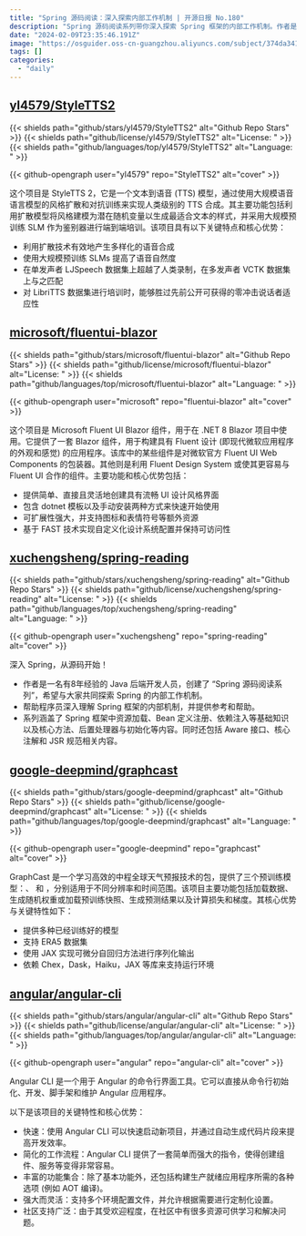 ```yaml
---
title: "Spring 源码阅读：深入探索内部工作机制 | 开源日报 No.180"
description: "Spring 源码阅读系列带你深入探索 Spring 框架的内部工作机制。作者是一位有8年经验的 Java 后端开发人员，他希望与大家一起探索 Spring 的内部机制。系列涵盖了 Spring 框架中的资源加载、Bean 定义注册、依赖注入等基础知识，以及核心方法、后置处理器和初始化等内容。此外，还包括了 Aware 接口、核心注解和 JSR 规范相关内容。"
date: "2024-02-09T23:35:46.191Z"
image: "https://osguider.oss-cn-guangzhou.aliyuncs.com/subject/374da341e292a0c8a1493aa24846c1bf.png"
tags: []
categories:
  - "daily"
---
```


## [yl4579/StyleTTS2](https://github.com/yl4579/StyleTTS2)

{{< shields path="github/stars/yl4579/StyleTTS2" alt="Github Repo Stars" >}} {{< shields path="github/license/yl4579/StyleTTS2" alt="License: " >}} {{< shields path="github/languages/top/yl4579/StyleTTS2" alt="Language: " >}}

{{< github-opengraph user="yl4579" repo="StyleTTS2" alt="cover" >}}

这个项目是 StyleTTS 2，它是一个文本到语音 (TTS) 模型，通过使用大规模语音语言模型的风格扩散和对抗训练来实现人类级别的 TTS 合成。其主要功能包括利用扩散模型将风格建模为潜在随机变量以生成最适合文本的样式，并采用大规模预训练 SLM 作为鉴别器进行端到端培训。该项目具有以下关键特点和核心优势：

- 利用扩散技术有效地产生多样化的语音合成
- 使用大规模预训练 SLMs 提高了语音自然度
- 在单发声者 LJSpeech 数据集上超越了人类录制，在多发声者 VCTK 数据集上与之匹配
- 对 LibriTTS 数据集进行培训时，能够胜过先前公开可获得的零冲击说话者适应性
  
## [microsoft/fluentui-blazor](https://github.com/microsoft/fluentui-blazor)

{{< shields path="github/stars/microsoft/fluentui-blazor" alt="Github Repo Stars" >}} {{< shields path="github/license/microsoft/fluentui-blazor" alt="License: " >}} {{< shields path="github/languages/top/microsoft/fluentui-blazor" alt="Language: " >}}

{{< github-opengraph user="microsoft" repo="fluentui-blazor" alt="cover" >}}

这个项目是 Microsoft Fluent UI Blazor 组件，用于在 .NET 8 Blazor 项目中使用。它提供了一套 Blazor 组件，用于构建具有 Fluent 设计 (即现代微软应用程序的外观和感觉) 的应用程序。该库中的某些组件是对微软官方 Fluent UI Web Components 的包装器。其他则是利用 Fluent Design System 或使其更容易与 Fluent UI 合作的组件。主要功能和核心优势包括：

- 提供简单、直接且灵活地创建具有流畅 UI 设计风格界面
- 包含 dotnet 模板以及手动安装两种方式来快速开始使用
- 可扩展性强大，并支持图标和表情符号等额外资源
- 基于 FAST 技术实现自定义化设计系统配置并保持可访问性
  
## [xuchengsheng/spring-reading](https://github.com/xuchengsheng/spring-reading)

{{< shields path="github/stars/xuchengsheng/spring-reading" alt="Github Repo Stars" >}} {{< shields path="github/license/xuchengsheng/spring-reading" alt="License: " >}} {{< shields path="github/languages/top/xuchengsheng/spring-reading" alt="Language: " >}}

{{< github-opengraph user="xuchengsheng" repo="spring-reading" alt="cover" >}}

深入 Spring，从源码开始！

- 作者是一名有8年经验的 Java 后端开发人员，创建了 “Spring 源码阅读系列”，希望与大家共同探索 Spring 的内部工作机制。
- 帮助程序员深入理解 Spring 框架的内部机制，并提供参考和帮助。
- 系列涵盖了 Spring 框架中资源加载、Bean 定义注册、依赖注入等基础知识以及核心方法、后置处理器与初始化等内容。同时还包括 Aware 接口、核心注解和 JSR 规范相关内容。
  
## [google-deepmind/graphcast](https://github.com/google-deepmind/graphcast)

{{< shields path="github/stars/google-deepmind/graphcast" alt="Github Repo Stars" >}} {{< shields path="github/license/google-deepmind/graphcast" alt="License: " >}} {{< shields path="github/languages/top/google-deepmind/graphcast" alt="Language: " >}}

{{< github-opengraph user="google-deepmind" repo="graphcast" alt="cover" >}}

GraphCast 是一个学习高效的中程全球天气预报技术的包，提供了三个预训练模型：、 和 ，分别适用于不同分辨率和时间范围。该项目主要功能包括加载数据、生成随机权重或加载预训练快照、生成预测结果以及计算损失和梯度。其核心优势与关键特性如下：

- 提供多种已经训练好的模型
- 支持 ERA5 数据集
- 使用 JAX 实现可微分自回归方法进行序列化输出
- 依赖 Chex，Dask，Haiku，JAX 等库来支持运行环境
  
## [angular/angular-cli](https://github.com/angular/angular-cli)

{{< shields path="github/stars/angular/angular-cli" alt="Github Repo Stars" >}} {{< shields path="github/license/angular/angular-cli" alt="License: " >}} {{< shields path="github/languages/top/angular/angular-cli" alt="Language: " >}}

{{< github-opengraph user="angular" repo="angular-cli" alt="cover" >}}

Angular CLI 是一个用于 Angular 的命令行界面工具。它可以直接从命令行初始化、开发、脚手架和维护 Angular 应用程序。

以下是该项目的关键特性和核心优势：

- 快速：使用 Angular CLI 可以快速启动新项目，并通过自动生成代码片段来提高开发效率。
- 简化的工作流程：Angular CLI 提供了一套简单而强大的指令，使得创建组件、服务等变得非常容易。
- 丰富的功能集合：除了基本功能外，还包括构建生产就绪应用程序所需的各种选项 (例如 AOT 编译)。
- 强大而灵活：支持多个环境配置文件，并允许根据需要进行定制化设置。
- 社区支持广泛：由于其受欢迎程度，在社区中有很多资源可供学习和解决问题。
  
